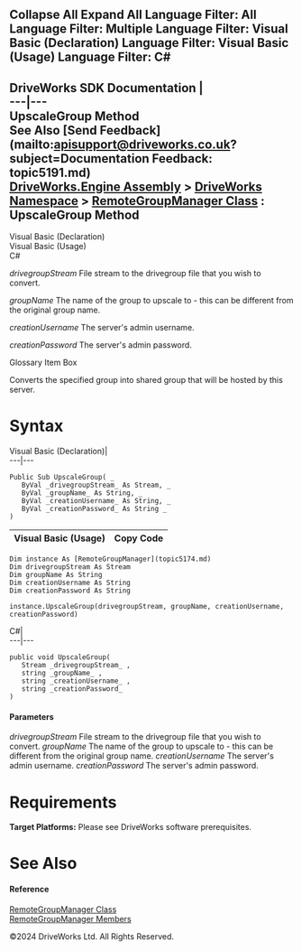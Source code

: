        

 Collapse All Expand All  Language Filter: All  Language Filter: Multiple  Language Filter: Visual Basic (Declaration) Language Filter: Visual Basic (Usage) Language Filter: C#  
---  
DriveWorks SDK Documentation  |   
---|---  
UpscaleGroup Method   
See Also [Send Feedback](mailto:apisupport@driveworks.co.uk?subject=Documentation Feedback: topic5191.md)  
[DriveWorks.Engine Assembly](topic2156.md) > [DriveWorks Namespace](topic2159.md) > [RemoteGroupManager Class](topic5174.md) : UpscaleGroup Method  
---  
  
Visual Basic (Declaration)    
Visual Basic (Usage)    
C# 

_drivegroupStream_
    File stream to the drivegroup file that you wish to convert.

_groupName_
    The name of the group to upscale to - this can be different from the original group name.

_creationUsername_
    The server's admin username.

_creationPassword_
    The server's admin password.

Glossary Item Box

Converts the specified group into shared group that will be hosted by this server. 

# Syntax

Visual Basic (Declaration)|   
---|---  
      
    
    Public Sub UpscaleGroup( _
       ByVal _drivegroupStream_ As Stream, _
       ByVal _groupName_ As String, _
       ByVal _creationUsername_ As String, _
       ByVal _creationPassword_ As String _
    )   
  
Visual Basic (Usage)| Copy Code  
---|---  
      
    
    Dim instance As [RemoteGroupManager](topic5174.md)
    Dim drivegroupStream As Stream
    Dim groupName As String
    Dim creationUsername As String
    Dim creationPassword As String
     
    instance.UpscaleGroup(drivegroupStream, groupName, creationUsername, creationPassword)  
  
C#|   
---|---  
      
    
    public void UpscaleGroup( 
       Stream _drivegroupStream_ ,
       string _groupName_ ,
       string _creationUsername_ ,
       string _creationPassword_
    )  
  
#### Parameters

 _drivegroupStream_
    File stream to the drivegroup file that you wish to convert.
_groupName_
    The name of the group to upscale to - this can be different from the original group name.
_creationUsername_
    The server's admin username.
_creationPassword_
    The server's admin password.

# Requirements

**Target Platforms:** Please see DriveWorks software prerequisites.

# See Also

#### Reference

[RemoteGroupManager Class](topic5174.md)   
[RemoteGroupManager Members](topic5175.md)

©2024 DriveWorks Ltd. All Rights Reserved.
